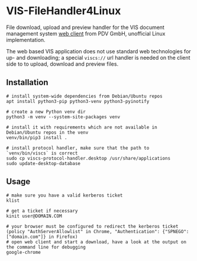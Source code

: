 # VIS-FileHandler4Linux
File download, upload and preview handler for the VIS document management system [web client](https://www.pdv.de/ecm-software/vis-webclient) from PDV GmbH, unofficial Linux implementation.

The web based VIS application does not use standard web technologies for up- and downloading; a special `viscs://` url handler is needed on the client side to to upload, download and preview files.

## Installation
```
# install system-wide dependencies from Debian/Ubuntu repos
apt install python3-pip python3-venv python3-pyinotify

# create a new Python venv dir
python3 -m venv --system-site-packages venv

# install it with requirements which are not available in Debian/Ubuntu repos in the venv
venv/bin/pip3 install .

# install protocol handler, make sure that the path to `venv/bin/viscs` is correct
sudo cp viscs-protocol-handler.desktop /usr/share/applications
sudo update-desktop-database
```

## Usage
```
# make sure you have a valid kerberos ticket
klist

# get a ticket if necessary
kinit user@DOMAIN.COM

# your browser must be configured to redirect the kerberos ticket (policy "AuthServerAllowlist" in Chrome, "Authentication": {"SPNEGO": ["domain.com"]} in Firefox)
# open web client and start a download, have a look at the output on the command line for debugging
google-chrome
```
